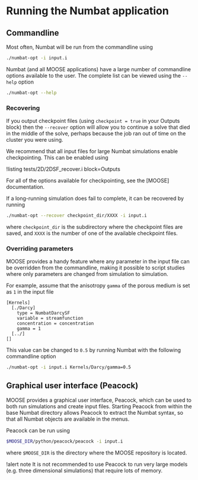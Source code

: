 # Running the Numbat application

## Commandline

Most often, Numbat will be run from the commandline using

```bash
./numbat-opt -i input.i
```

Numbat (and all MOOSE applications) have a large number of commandline options available to
the user. The complete list can be viewed using the `--help` option

```bash
./numbat-opt --help
```

### Recovering

If you output checkpoint files (using `checkpoint = true` in your Outputs block) then the `--recover` option will allow you to continue a solve that died in the middle of the solve, perhaps because the job ran out of time on the cluster you were using.

We recommend that all input files for large Numbat simulations enable checkpointing. This can be
enabled using

!listing tests/2D/2DSF_recover.i block=Outputs

For all of the options available for checkpointing, see the [MOOSE] documentation.

If a long-running simulation does fail to complete, it can be recovered by running

```bash
./numbat-opt --recover checkpoint_dir/XXXX -i input.i
```

where `checkpoint_dir` is the subdirectory where the checkpoint files are saved, and `XXXX` is the number of one of the available checkpoint files.

### Overriding parameters

MOOSE provides a handy feature where any parameter in the input file can be overridden from
the commandline, making it possible to script studies where only parameters are changed from
simulation to simulation.

For example, assume that the anisotropy `gamma` of the porous medium is set as `1` in the input file

```text
[Kernels]
  [./Darcy]
    type = NumbatDarcySF
    variable = streamfunction
    concentration = concentration
    gamma = 1
  [../]
[]
```

This value can be changed to `0.5` by running Numbat with the following commandline option

```bash
./numbat-opt -i input.i Kernels/Darcy/gamma=0.5
```

## Graphical user interface (Peacock)

MOOSE provides a graphical user interface, Peacock, which can be used to both run simulations and create input files. Starting Peacock from within the base Numbat directory allows
Peacock to extract the Numbat syntax, so that all Numbat objects are available in the
menus.

Peacock can be run using

```bash
$MOOSE_DIR/python/peacock/peacock -i input.i
```

where `$MOOSE_DIR` is the directory where the MOOSE repository is located.

!alert note
It is not recommended to use Peacock to run very large models (e.g. three dimensional simulations) that require lots of memory.
